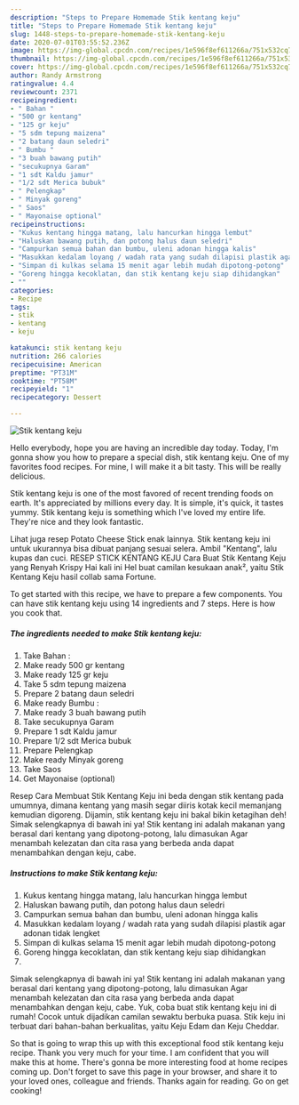```yaml
---
description: "Steps to Prepare Homemade Stik kentang keju"
title: "Steps to Prepare Homemade Stik kentang keju"
slug: 1448-steps-to-prepare-homemade-stik-kentang-keju
date: 2020-07-01T03:55:52.236Z
image: https://img-global.cpcdn.com/recipes/1e596f8ef611266a/751x532cq70/stik-kentang-keju-foto-resep-utama.jpg
thumbnail: https://img-global.cpcdn.com/recipes/1e596f8ef611266a/751x532cq70/stik-kentang-keju-foto-resep-utama.jpg
cover: https://img-global.cpcdn.com/recipes/1e596f8ef611266a/751x532cq70/stik-kentang-keju-foto-resep-utama.jpg
author: Randy Armstrong
ratingvalue: 4.4
reviewcount: 2371
recipeingredient:
- " Bahan "
- "500 gr kentang"
- "125 gr keju"
- "5 sdm tepung maizena"
- "2 batang daun seledri"
- " Bumbu "
- "3 buah bawang putih"
- "secukupnya Garam"
- "1 sdt Kaldu jamur"
- "1/2 sdt Merica bubuk"
- " Pelengkap"
- " Minyak goreng"
- " Saos"
- " Mayonaise optional"
recipeinstructions:
- "Kukus kentang hingga matang, lalu hancurkan hingga lembut"
- "Haluskan bawang putih, dan potong halus daun seledri"
- "Campurkan semua bahan dan bumbu, uleni adonan hingga kalis"
- "Masukkan kedalam loyang / wadah rata yang sudah dilapisi plastik agar adonan tidak lengket"
- "Simpan di kulkas selama 15 menit agar lebih mudah dipotong-potong"
- "Goreng hingga kecoklatan, dan stik kentang keju siap dihidangkan"
- ""
categories:
- Recipe
tags:
- stik
- kentang
- keju

katakunci: stik kentang keju 
nutrition: 266 calories
recipecuisine: American
preptime: "PT31M"
cooktime: "PT58M"
recipeyield: "1"
recipecategory: Dessert

---
```



![Stik kentang keju](https://img-global.cpcdn.com/recipes/1e596f8ef611266a/751x532cq70/stik-kentang-keju-foto-resep-utama.jpg)

Hello everybody, hope you are having an incredible day today. Today, I'm gonna show you how to prepare a special dish, stik kentang keju. One of my favorites food recipes. For mine, I will make it a bit tasty. This will be really delicious.

Stik kentang keju is one of the most favored of recent trending foods on earth. It's appreciated by millions every day. It is simple, it's quick, it tastes yummy. Stik kentang keju is something which I've loved my entire life. They're nice and they look fantastic.

Lihat juga resep Potato Cheese Stick enak lainnya. Stik kentang keju ini untuk ukurannya bisa dibuat panjang sesuai selera. Ambil &#34;Kentang&#34;, lalu kupas dan cuci. RESEP STICK KENTANG KEJU Cara Buat Stik Kentang Keju yang Renyah Krispy Hai kali ini Hel buat camilan kesukaan anak², yaitu Stik Kentang Keju hasil collab sama Fortune.


To get started with this recipe, we have to prepare a few components. You can have stik kentang keju using 14 ingredients and 7 steps. Here is how you cook that.

<!--inarticleads1-->

##### The ingredients needed to make Stik kentang keju:

1. Take  Bahan :
1. Make ready 500 gr kentang
1. Make ready 125 gr keju
1. Take 5 sdm tepung maizena
1. Prepare 2 batang daun seledri
1. Make ready  Bumbu :
1. Make ready 3 buah bawang putih
1. Take secukupnya Garam
1. Prepare 1 sdt Kaldu jamur
1. Prepare 1/2 sdt Merica bubuk
1. Prepare  Pelengkap
1. Make ready  Minyak goreng
1. Take  Saos
1. Get  Mayonaise (optional)


Resep Cara Membuat Stik Kentang Keju ini beda dengan stik kentang pada umumnya, dimana kentang yang masih segar diiris kotak kecil memanjang kemudian digoreng. Dijamin, stik kentang keju ini bakal bikin ketagihan deh! Simak selengkapnya di bawah ini ya! Stik kentang ini adalah makanan yang berasal dari kentang yang dipotong-potong, lalu dimasukan Agar menambah kelezatan dan cita rasa yang berbeda anda dapat menambahkan dengan keju, cabe. 

<!--inarticleads2-->

##### Instructions to make Stik kentang keju:

1. Kukus kentang hingga matang, lalu hancurkan hingga lembut
1. Haluskan bawang putih, dan potong halus daun seledri
1. Campurkan semua bahan dan bumbu, uleni adonan hingga kalis
1. Masukkan kedalam loyang / wadah rata yang sudah dilapisi plastik agar adonan tidak lengket
1. Simpan di kulkas selama 15 menit agar lebih mudah dipotong-potong
1. Goreng hingga kecoklatan, dan stik kentang keju siap dihidangkan
1. 


Simak selengkapnya di bawah ini ya! Stik kentang ini adalah makanan yang berasal dari kentang yang dipotong-potong, lalu dimasukan Agar menambah kelezatan dan cita rasa yang berbeda anda dapat menambahkan dengan keju, cabe. Yuk, coba buat stik kentang keju ini di rumah! Cocok untuk dijadikan camilan sewaktu berbuka puasa. Stik keju ini terbuat dari bahan-bahan berkualitas, yaitu Keju Edam dan Keju Cheddar. 

So that is going to wrap this up with this exceptional food stik kentang keju recipe. Thank you very much for your time. I am confident that you will make this at home. There's gonna be more interesting food at home recipes coming up. Don't forget to save this page in your browser, and share it to your loved ones, colleague and friends. Thanks again for reading. Go on get cooking!
